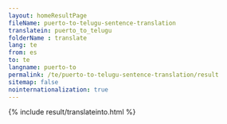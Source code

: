 ```yaml
---
layout: homeResultPage
fileName: puerto-to-telugu-sentence-translation
translatein: puerto_to_telugu
folderName : translate
lang: te
from: es
to: te
langname: puerto-to
permalink: /te/puerto-to-telugu-sentence-translation/result
sitemap: false
nointernationalization: true
---
```

{% include result/translateinto.html %}

<script src="/js/result/translation.js" data-foldername="{{page.folderName}}" data-lang="{{page.lang}}"></script>
